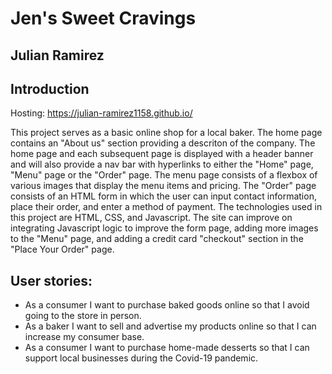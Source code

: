 # Jen's Sweet Cravings
## Julian Ramirez

## Introduction

Hosting: https://julian-ramirez1158.github.io/

This project serves as a basic online shop for a local baker. The home page contains an "About us" section providing a descriton of the company. The home page and each subsequent page is displayed with a header banner and will also provide a nav bar with hyperlinks to either the "Home" page, "Menu" page or the "Order" page. The menu page consists of a flexbox of various images that display the menu items and pricing. The "Order" page consists of an HTML form in which the user can input contact information, place their order, and enter a method of payment. The technologies used in this project are HTML, CSS, and Javascript. The site can improve on integrating Javascript logic to improve the form page, adding more images to the "Menu" page, and adding a credit card "checkout" section in the "Place Your Order" page.  

## User stories:
- As a consumer I want to purchase baked goods online so that I avoid going to the store in person.
- As a baker I want to sell and advertise my products online so that I can increase my consumer base.
- As a consumer I want to purchase home-made desserts so that I can support local businesses during the Covid-19 pandemic.